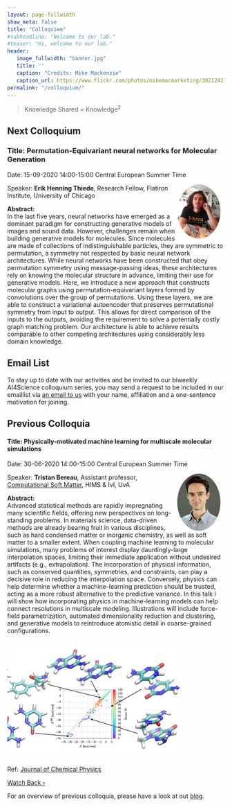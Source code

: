 ```yaml
---
layout: page-fullwidth 
show_meta: false
title: "Colloquiem"
#subheadline: "Welcome to our lab."
#teaser: "Hi, welcome to our lab."
header:
   image_fullwidth: "banner.jpg"
   title: ''
   caption: "Credits: Mike Mackenzie"
   caption_url: https://www.flickr.com/photos/mikemacmarketing/30212411048
permalink: "/colloquium/"
---
```

> Knowledge Shared = Knowledge<sup>2</sup>


## Next Colloquium

### Title: Permutation-Equivariant neural networks for Molecular Generation

Date: 15-09-2020 14:00-15:00 Central European Summer Time

 <img src="../people/ehthiede.jpg"
     alt="Erik Henning Thiede"
     width="100"
     style="float: right; margin-right: 10px; border-radius:50%;" />

Speaker: **Erik Henning Thiede**, Research Fellow, Flatiron Institute, University of Chicago

**Abstract:** <br/>
In the last five years, neural networks have emerged as a dominant paradigm for constructing generative models of images and sound data. However, challenges remain when building generative models for molecules. Since molecules are made of collections of indistinguishable particles, they are symmetric to permutation, a symmetry not respected by basic neural network architectures. While neural networks have been constructed that obey permutation symmetry using message-passing ideas, these architectures rely on knowing the molecular structure in advance, limiting their use for generative models.
Here, we introduce a new approach that constructs molecular graphs using permutation-equivariant layers formed by convolutions over the group of permutations. Using these layers, we are able to construct a variational autoencoder that preserves permutational symmetry from input to output. This allows for direct comparison of the inputs to the outputs, avoiding the requirement to solve a potentially costly graph matching problem. Our architecture is able to achieve results comparable to other competing architectures using considerably less domain knowledge.

<!--
<img src="../images/physml.jpg"
     alt="Physical Machine learning"
     width="400"
     style="float: center; margin-right: 10px;"/>
<p>Ref: <a href="https://aip.scitation.org/doi/10.1063/1.5009502">Journal of Chemical Physics</a></p>
-->

## Email List
To stay up to date with our activities and be invited to our biweekly AI4Science colloquium series, you may send a request to be included in our emaillist via [an email to us][9] with your name, affiliation and a one-sentence motivation for joining.

## Previous Colloquia

#### Title:  Physically-motivated machine learning for multiscale molecular simulations

Date: 30-06-2020 14:00-15:00 Central European Summer Time

 <img src="../people/tristan_bereau.jpg"
     alt="Tristan Bereau"
     width="100"
     style="float: right; margin-right: 10px; border-radius:50%;" />

Speaker: **Tristan Bereau**, Assistant professor, [Computational Soft Matter][1], HIMS & IvI, UvA

**Abstract:** <br/>
Advanced statistical methods are rapidly impregnating many scientific fields, offering new perspectives on long-standing problems. In materials science, data-driven methods are already bearing fruit in various disciplines, such as hard condensed matter or inorganic chemistry, as well as soft matter to a smaller extent.
When coupling machine learning to molecular simulations, many problems of interest display dauntingly-large interpolation spaces, limiting their immediate application without undesired artifacts (e.g., extrapolation). The incorporation of physical information, such as conserved quantities, symmetries, and constraints, can play a decisive role in reducing the interpolation space. Conversely, physics can help determine whether a machine-learning prediction should be trusted, acting as a more robust alternative to the predictive variance.
In this talk I will show how incorporating physics in machine-learning models can help connect resolutions in multiscale modeling. Illustrations will include force-field parametrization, automated dimensionality reduction and clustering, and generative models to reintroduce atomistic detail in coarse-grained configurations.

<img src="../images/physml.jpg"
     alt="Physical Machine learning"
     width="400"
     style="float: center; margin-right: 10px;"/>
<p>Ref: <a href="https://aip.scitation.org/doi/10.1063/1.5009502">Journal of Chemical Physics</a></p>
 
<a class="radius button small" href="https://drive.google.com/file/d/1COEnlxyiJ0lKjbQ1TqW2xu8CEYVKS0NP/view">Watch Back ›</a>

For an overview of previous colloquia, please have a look at out [blog][2].

[1]: https://bereau.group/
[2]: /blog/
[9]: /contact/
